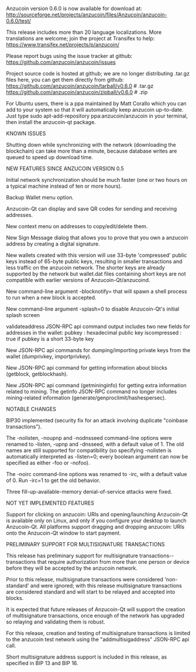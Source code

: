 Anzucoin version 0.6.0 is now available for download at:
http://sourceforge.net/projects/anzucoin/files/Anzucoin/anzucoin-0.6.0/test/

This release includes more than 20 language localizations.
More translations are welcome; join the
project at Transifex to help:
https://www.transifex.net/projects/p/anzucoin/

Please report bugs using the issue tracker at github:
https://github.com/anzucoin/anzucoin/issues

Project source code is hosted at github; we are no longer
distributing .tar.gz files here, you can get them
directly from github:
https://github.com/anzucoin/anzucoin/tarball/v0.6.0  # .tar.gz
https://github.com/anzucoin/anzucoin/zipball/v0.6.0  # .zip

For Ubuntu users, there is a ppa maintained by Matt Corallo which
you can add to your system so that it will automatically keep
anzucoin up-to-date.  Just type
sudo apt-add-repository ppa:anzucoin/anzucoin
in your terminal, then install the anzucoin-qt package.


KNOWN ISSUES

Shutting down while synchronizing with the network
(downloading the blockchain) can take more than a minute,
because database writes are queued to speed up download
time.


NEW FEATURES SINCE ANZUCOIN VERSION 0.5

Initial network synchronization should be much faster
(one or two hours on a typical machine instead of ten or more
hours).

Backup Wallet menu option.

Anzucoin-Qt can display and save QR codes for sending
and receiving addresses.

New context menu on addresses to copy/edit/delete them.

New Sign Message dialog that allows you to prove that you
own a anzucoin address by creating a digital
signature.

New wallets created with this version will
use 33-byte 'compressed' public keys instead of
65-byte public keys, resulting in smaller
transactions and less traffic on the anzucoin
network. The shorter keys are already supported
by the network but wallet.dat files containing
short keys are not compatible with earlier
versions of Anzucoin-Qt/anzucoind.

New command-line argument -blocknotify=<command>
that will spawn a shell process to run <command> 
when a new block is accepted.

New command-line argument -splash=0 to disable
Anzucoin-Qt's initial splash screen

validateaddress JSON-RPC api command output includes
two new fields for addresses in the wallet:
pubkey : hexadecimal public key
iscompressed : true if pubkey is a short 33-byte key

New JSON-RPC api commands for dumping/importing
private keys from the wallet (dumprivkey, importprivkey).

New JSON-RPC api command for getting information about
blocks (getblock, getblockhash).

New JSON-RPC api command (getmininginfo) for getting
extra information related to mining. The getinfo
JSON-RPC command no longer includes mining-related
information (generate/genproclimit/hashespersec).



NOTABLE CHANGES

BIP30 implemented (security fix for an attack involving
duplicate "coinbase transactions").

The -nolisten, -noupnp and -nodnsseed command-line
options were renamed to -listen, -upnp and -dnsseed,
with a default value of 1. The old names are still
supported for compatibility (so specifying -nolisten
is automatically interpreted as -listen=0; every
boolean argument can now be specified as either
-foo or -nofoo).

The -noirc command-line options was renamed to
-irc, with a default value of 0. Run -irc=1 to
get the old behavior.

Three fill-up-available-memory denial-of-service
attacks were fixed.


NOT YET IMPLEMENTED FEATURES

Support for clicking on anzucoin: URIs and
opening/launching Anzucoin-Qt is available only on Linux,
and only if you configure your desktop to launch
Anzucoin-Qt. All platforms support dragging and dropping
anzucoin: URIs onto the Anzucoin-Qt window to start
payment.


PRELIMINARY SUPPORT FOR MULTISIGNATURE TRANSACTIONS

This release has preliminary support for multisignature
transactions-- transactions that require authorization
from more than one person or device before they
will be accepted by the anzucoin network.

Prior to this release, multisignature transactions
were considered 'non-standard' and were ignored;
with this release multisignature transactions are
considered standard and will start to be relayed
and accepted into blocks.

It is expected that future releases of Anzucoin-Qt
will support the creation of multisignature transactions,
once enough of the network has upgraded so relaying
and validating them is robust.

For this release, creation and testing of multisignature
transactions is limited to the anzucoin test network using
the "addmultisigaddress" JSON-RPC api call.

Short multisignature address support is included in this
release, as specified in BIP 13 and BIP 16.
